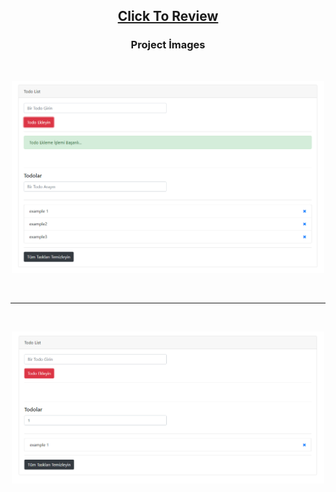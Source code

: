 <h2 align="center"><a href="https://atifsimsek.github.io/Html-Css-Js-Projects/JavaScript%20Project/01%20-%20Todo%20List%20Projesi/index.html#">Click To Review</a> </h2>


<h3 align="center">Project İmages</h3>
<br/>


<p align="center"><img  src="img/img-1.png"  width="500" ></p>

<br/>

---

<br/>

<p align="center"><img src="img/img-2.png"  width="500" ></p>

